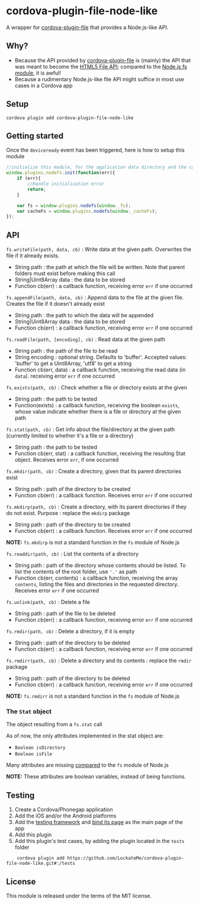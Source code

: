 # cordova-plugin-file-node-like

A wrapper for [cordova-plugin-file](https://github.com/apache/cordova-plugin-file) that provides a Node.js-like API.

## Why?

* Because the API provided by [cordova-plugin-file](https://github.com/apache/cordova-plugin-file) is (mainly) the API that was meant to become the [HTML5 File API](http://www.w3.org/TR/FileAPI/); compared to the [Node.js fs module](https://nodejs.org/dist/latest-v5.x/docs/api/fs.html), it is awful!
* Because a rudimentary Node.js-like file API might suffice in most use cases in a Cordova app

## Setup

```
cordova plugin add cordova-plugin-file-node-like
```

## Getting started

Once the `deviceready` event has been triggered, here is how to setup this module

```js
//initialize this module, for the application data directory and the cache directory
window.plugins.nodefs.init(function(err){
	if (err){
		//Handle initialization error
		return;
	}

	var fs = window.plugins.nodefs(window._fs);
	var cacheFs = window.plugins.nodefs(window._cacheFs);
});
```

## API

`fs.writeFile(path, data, cb)` : Write data at the given path. Overwrites the file if it already exists.
* String path : the path at which the file will be written. Note that parent folders must exist before making this call
* String|Uint8Array data : the data to be stored
* Function cb(err) : a callback function, receiving error `err` if one occurred

`fs.appendFile(path, data, cb)` : Append data to the file at the given file. Creates the file if it doesn't already exist
* String path : the path to which the data will be appended
* String|Uint8Array data : the data to be stored
* Function cb(err) : a callback function, receiving error `err` if one occurred

`fs.readFile(path, [encoding], cb)` : Read data at the given path
* String path : the path of the file to be read
* String encoding : optional string. Defaults to 'buffer'. Accepted values: 'buffer' to get a Uint8Array, 'utf8' to get a string
* Function cb(err, data) : a callback function, receiving the read data (in `data`). receiving error `err` if one occurred

`fs.exists(path, cb)` : Check whether a file or directory exists at the given
* String path : the path to be tested
* Function(exists) : a callback function, receiving the boolean `exists`, whose value indicate whether there is a file or directory at the given path

`fs.stat(path, cb)` : Get info about the file/directory at the given path (currently limited to whether it's a file or a directory)
* String path : the path to be tested
* Function cb(err, stat) : a callback function, receiving the resulting Stat object. Receives error `err`, if one occurred

`fs.mkdir(path, cb)` : Create a directory, given that its parent directories exist
* String path : path of the directory to be created
* Function cb(err) : a callback function. Receives error `err` if one occurred

`fs.mkdirp(path, cb)` : Create a directory, with its parent directories if they do not exist. Purpose : replace the `mkdirp` package
* String path : path of the directory to be created
* Function cb(err) : a callback function. Receives error `err` if one occurred

__NOTE:__ `fs.mkdirp` is not a standard function in the `fs` module of Node.js

`fs.readdir(path, cb)` : List the contents of a directory
* String path : path of the directory whose contents should be listed. To list the contents of the root folder, use `'.'` as path
* Function cb(err, contents) : a callback function, receiving the array `contents`, listing the files and directories in the requested directory. Receives error `err` if one occurred


`fs.unlink(path, cb)` : Delete a file
* String path : path of the file to be deleted
* Function cb(err) : a callback function, receiving error `err` if one occurred

`fs.rmdir(path, cb)` : Delete a directory, if it is empty
* String path : path of the directory to be deleted
* Function cb(err) : a callback function, receiving error `err` if one occurred

`fs.rmdirr(path, cb)` : Delete a directory and its contents : replace the `rmdir` package
* String path : path of the directory to be deleted
* Function cb(err) : a callback function, receiving error `err` if one occurred

__NOTE:__ `fs.rmdirr` is not a standard function in the `fs` module of Node.js

### The `Stat` object
The object resulting from a `fs.stat` call

As of now, the only attributes implemented in the stat object are:
* `Boolean isDirectory`
* `Boolean isFile`

Many attributes are missing [compared](https://nodejs.org/dist/latest-v5.x/docs/api/fs.html#fs_class_fs_stats) to the `fs` module of Node.js

__NOTE:__ These attributes are boolean variables, instead of being functions.

## Testing

1. Create a Cordova/Phonegap application
2. Add the iOS and/or the Android platforms
3. Add the [testing framework](https://github.com/apache/cordova-plugin-test-framework) and [bind its page](https://github.com/apache/cordova-plugin-test-framework#running-plugin-tests) as the main page of the app
4. Add this plugin
5. Add this plugin's test cases, by adding the plugin located in the `tests` folder
```
	cordova plugin add https://github.com/LockateMe/cordova-plugin-file-node-like.git#:/tests
```

## License

This module is released under the terms of the MIT license.
